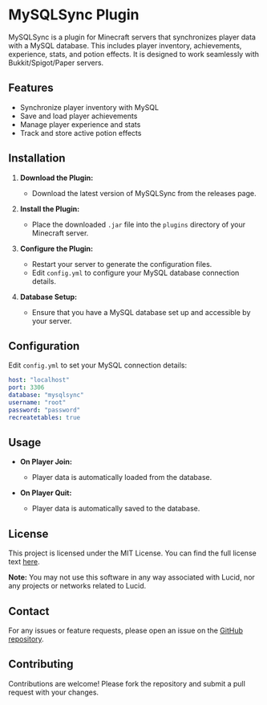 # MySQLSync Plugin

MySQLSync is a plugin for Minecraft servers that synchronizes player data with a MySQL database. This includes player inventory, achievements, experience, stats, and potion effects. It is designed to work seamlessly with Bukkit/Spigot/Paper servers.

## Features

- Synchronize player inventory with MySQL
- Save and load player achievements
- Manage player experience and stats
- Track and store active potion effects

## Installation

1. **Download the Plugin:**
    - Download the latest version of MySQLSync from the releases page.

2. **Install the Plugin:**
    - Place the downloaded `.jar` file into the `plugins` directory of your Minecraft server.

3. **Configure the Plugin:**
    - Restart your server to generate the configuration files.
    - Edit `config.yml` to configure your MySQL database connection details.

4. **Database Setup:**
    - Ensure that you have a MySQL database set up and accessible by your server.

## Configuration

Edit `config.yml` to set your MySQL connection details:

```yaml
host: "localhost"
port: 3306
database: "mysqlsync"
username: "root"
password: "password"
recreatetables: true
```

## Usage

- **On Player Join:**
    - Player data is automatically loaded from the database.

- **On Player Quit:**
    - Player data is automatically saved to the database.

## License

This project is licensed under the MIT License. You can find the full license text [here](LICENSE).

**Note:** You may not use this software in any way associated with Lucid, nor any projects or networks related to Lucid.

## Contact

For any issues or feature requests, please open an issue on the [GitHub repository](https://github.com/yourusername/mysqlsync).

## Contributing

Contributions are welcome! Please fork the repository and submit a pull request with your changes.